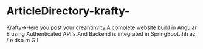 # ArticleDirectory-krafty-
Krafty->Here you post your creahtinvity.A complete website build in Angular 8 using Authenticated API's.And Backend is integrated in 
SpringBoot..hh
az
/
e
dsb
m
G
l
